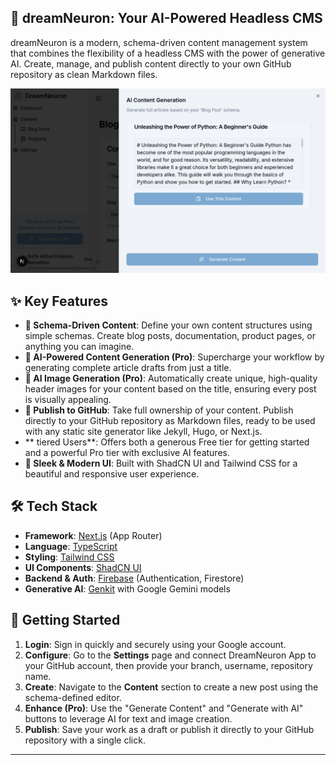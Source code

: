## 🚀 dreamNeuron: Your AI-Powered Headless CMS

dreamNeuron is a modern, schema-driven content management system that combines the flexibility of a headless CMS with the power of generative AI. Create, manage, and publish content directly to your own GitHub repository as clean Markdown files.

![dreamNeuron Dashboard](/localhost.png)

## ✨ Key Features

*   **📝 Schema-Driven Content**: Define your own content structures using simple schemas. Create blog posts, documentation, product pages, or anything you can imagine.
*   **🤖 AI-Powered Content Generation (Pro)**: Supercharge your workflow by generating complete article drafts from just a title.
*   **🎨 AI Image Generation (Pro)**: Automatically create unique, high-quality header images for your content based on the title, ensuring every post is visually appealing.
*   **🐙 Publish to GitHub**: Take full ownership of your content. Publish directly to your GitHub repository as Markdown files, ready to be used with any static site generator like Jekyll, Hugo, or Next.js.
*   ** tiered Users**: Offers both a generous Free tier for getting started and a powerful Pro tier with exclusive AI features.
*   **💅 Sleek & Modern UI**: Built with ShadCN UI and Tailwind CSS for a beautiful and responsive user experience.

## 🛠️ Tech Stack

*   **Framework**: [Next.js](https://nextjs.org/) (App Router)
*   **Language**: [TypeScript](https://www.typescriptlang.org/)
*   **Styling**: [Tailwind CSS](https://tailwindcss.com/)
*   **UI Components**: [ShadCN UI](https://ui.shadcn.com/)
*   **Backend & Auth**: [Firebase](https://firebase.google.com/) (Authentication, Firestore)
*   **Generative AI**: [Genkit](https://firebase.google.com/docs/genkit) with Google Gemini models

## 🚀 Getting Started

1.  **Login**: Sign in quickly and securely using your Google account.
2.  **Configure**: Go to the **Settings** page and connect DreamNeuron App to your GitHub account, then provide your branch, username, repository name.
3.  **Create**: Navigate to the **Content** section to create a new post using the schema-defined editor.
4.  **Enhance (Pro)**: Use the "Generate Content" and "Generate with AI" buttons to leverage AI for text and image creation.
5.  **Publish**: Save your work as a draft or publish it directly to your GitHub repository with a single click.

---